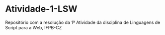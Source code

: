 # Atividade-1-LSW
Repositório com a resolução da 1ª Atividade da disciplina de Linguagens de Script para a Web, IFPB-CZ
